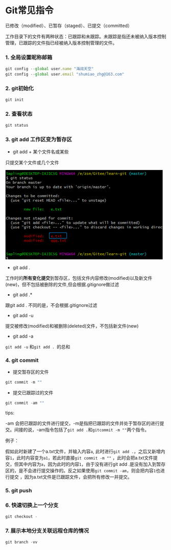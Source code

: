 # Git常见指令

已修改（modified）、已暂存（staged）、已提交（committed）

工作目录下的文件有两种状态：已跟踪和未跟踪。未跟踪是指还未被纳入版本控制管理，已跟踪的文件指已经被纳入版本控制管理的文件。

### 1. 全局设置昵称邮箱

```js
git config --global user.name "海阔天空"
git config --global user.email "shumiao_zhg@163.com"
```

### 2. git初始化

```js
git init
```

### 2. 查看状态

```js
git status
```

### 3. git add 工作区变为暂存区

- git add + 某个文件名或某些

只提交某个文件或几个文件

<img src="./images/git-add1.png" alt="git add 单个文件"  />

- git add .

工作时的**所有变化提交**到暂存区，包括文件内容修改(modified)以及新文件(new)，但不包括被删除的文件,但会根据.gitignore做过滤

- git add .*

跟git add . 不同的是，不会根据.gitignore过滤

-  git add -u

提交被修改(modified)和被删除(deleted)文件，不包括新文件(new)

- git add -a

`git add -u` 和`git add . `的总和

### 4. git commit

- 提交暂存区的文件

```js
git commit -m ""
```

- 提交已跟踪过的文件

```js
git commit -am ""
```

tips:

-am 会把已跟踪的文件进行提交，-m是指把已跟踪的文件并处于暂存区的进行提交。间接的说，-am指令包括了`git add .`和`gitcommit -m ""`两个指令。

例子：

假如此时新建了一个a.txt文件，并输入内容`a`, 此时进行`git add .`，之后又新增内容`1`，此时内容变为`a1`，若此时直接`git commit -m ""` ，此时会把a.txt文件提交，但其中内容为`a`，因为此时的内容`1`，由于没有进行git add .是没有加入到暂存区的，是不会进行提交操作的。反之如果使用`git commit -am`，则会把内容`1`也进行提交 ，因为a.txt文件是已跟踪文件，会把所有修改一并提交。

### 5. git push

### 6. 快速切换上一个分支

```js
git checkout -
```

### 7. 展示本地分支关联远程仓库的情况

```js
git branch -vv
```




